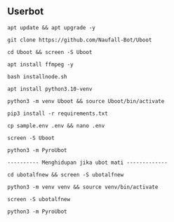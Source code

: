 ## Userbot
```
apt update && apt upgrade -y
```
```
git clone https://github.com/Naufall-Bot/Uboot
```
```
cd Uboot && screen -S Uboot
```
```
apt install ffmpeg -y
```
```
bash installnode.sh
```
```
apt install python3.10-venv
```
```
python3 -m venv Uboot && source Uboot/bin/activate
```
```
pip3 install -r requirements.txt
```
```
cp sample.env .env && nano .env
```
```
screen -S Uboot
```
```
python3 -m PyroUbot
```
```
---------- Menghidupan jika ubot mati -------------
```
```
cd ubotalfnew && screen -S ubotalfnew
```
```
python3 -m venv venv && source venv/bin/activate
```
```
screen -S ubotalfnew
```
```
python3 -m PyroUbot
```

